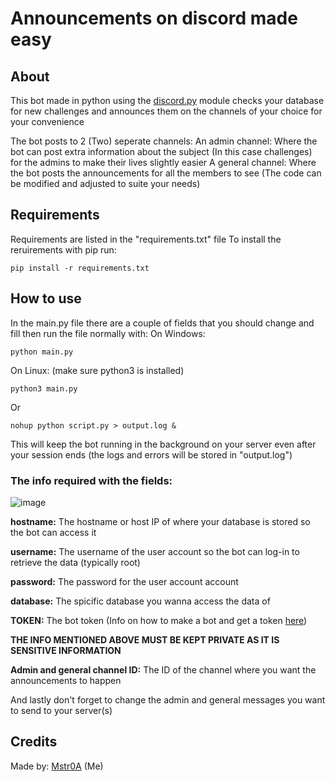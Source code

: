 # Announcements on discord made easy
## About 
This bot made in python using the [discord.py](https://pypi.org/project/discord.py/) module checks your database for new challenges and announces them on the channels of your choice for your convenience

The bot posts to 2 (Two) seperate channels:
An admin channel: Where the bot can post extra information about the subject (In this case challenges) for the admins to make their lives slightly easier
A general channel: Where the bot posts the announcements for all the members to see
(The code can be modified and adjusted to suite your needs)

## Requirements
Requirements are listed in the "requirements.txt" file
To install the reruirements with pip run:
```
pip install -r requirements.txt
```

## How to use
In the main.py file there are a couple of fields that you should change and fill then run the file normally with: 
On Windows:
```
python main.py
```
On Linux:
(make sure python3 is installed)
```
python3 main.py
```

Or 
```
nohup python script.py > output.log &
```
This will keep the bot running in the background on your server even after your session ends (the logs and errors will be stored in "output.log")

### The info required with the fields:

![image](https://github.com/Mstr0A/New-Challenge-Discord-Bot/assets/79792105/63f52d1f-ea34-4c27-912e-133abf530877)


**hostname:**
The hostname or host IP of where your database is stored so the bot can access it

**username:** The username of the user account so the bot can log-in to retrieve the data (typically root)

**password:**
The password for the user account account

**database:**
The spicific database you wanna access the data of

**TOKEN:**
The bot token (Info on how to make a bot and get a token [here](https://discord.com/developers/docs/intro))

**THE INFO MENTIONED ABOVE MUST BE KEPT PRIVATE AS IT IS SENSITIVE INFORMATION**

**Admin and general channel ID:**
The ID of the channel where you want the announcements to happen

And lastly don't forget to change the admin and general messages you want to send to your server(s)

## Credits
Made by: [Mstr0A](https://github.com/Mstr0A) (Me)
